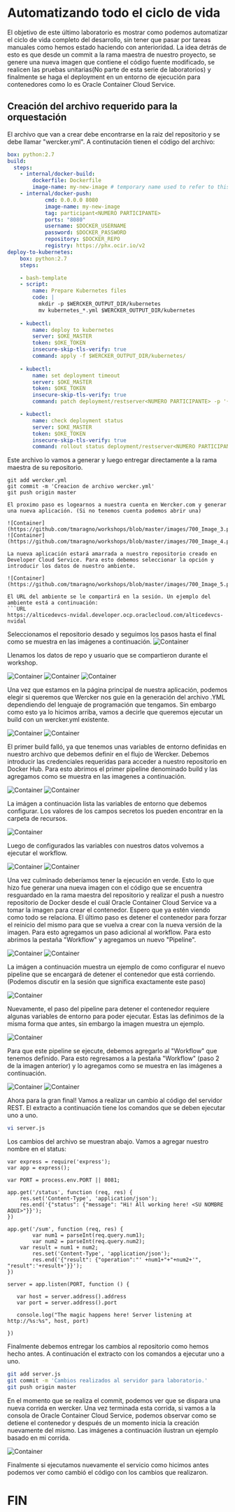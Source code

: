 # Automatizando todo el ciclo de vida
El objetivo de este último laboratorio es mostrar como podemos automatizar el ciclo de vida completo del desarrollo, sin tener que pasar por tareas manuales como hemos estado haciendo con anterioridad. La idea detrás de esto es que desde un commit a la rama maestra de nuestro proyecto, se genere una nueva imagen que contiene el código fuente modificado, se realicen las pruebas unitarias(No parte de esta serie de laboratorios) y finalmente se haga el deployment en un entorno de ejecución para contenedores como lo es Oracle Container Cloud Service.

## Creación del archivo requerido para la orquestación
El archivo que van a crear debe encontrarse en la raiz del repositorio y se debe llamar "wercker.yml". A continutación tienen el código del archivo:
```yaml
box: python:2.7
build:
  steps:    
    - internal/docker-build: 
        dockerfile: Dockerfile 
        image-name: my-new-image # temporary name used to refer to this image in a subsequent step
    - internal/docker-push:
            cmd: 0.0.0.0 8080
            image-name: my-new-image
            tag: participant<NUMERO PARTICIPANTE>
            ports: "8080"
            username: $DOCKER_USERNAME
            password: $DOCKER_PASSWORD
            repository: $DOCKER_REPO
            registry: https://phx.ocir.io/v2
deploy-to-kubernetes:
    box: python:2.7
    steps:

    - bash-template
    - script:
        name: Prepare Kubernetes files
        code: |
          mkdir -p $WERCKER_OUTPUT_DIR/kubernetes
          mv kubernetes_*.yml $WERCKER_OUTPUT_DIR/kubernetes
    
    - kubectl:
        name: deploy to kubernetes
        server: $OKE_MASTER
        token: $OKE_TOKEN
        insecure-skip-tls-verify: true
        command: apply -f $WERCKER_OUTPUT_DIR/kubernetes/
   
    - kubectl:
        name: set deployment timeout
        server: $OKE_MASTER
        token: $OKE_TOKEN
        insecure-skip-tls-verify: true
        command: patch deployment/restserver<NUMERO PARTICIPANTE> -p '{"spec":{"progressDeadlineSeconds":60}}'

    - kubectl:
        name: check deployment status
        server: $OKE_MASTER
        token: $OKE_TOKEN
        insecure-skip-tls-verify: true
        command: rollout status deployment/restserver<NUMERO PARTICIPANTE>

```
Este archivo lo vamos a generar y luego entregar directamente a la rama maestra de su repositorio.

```
git add wercker.yml
git commit -m 'Creacion de archivo wercker.yml'
git push origin master

El proximo paso es logearnos a nuestra cuenta en Wercker.com y generar una nueva aplicación. (Si no tenemos cuenta podemos abrir una)

![Container](https://github.com/tmaragno/workshops/blob/master/images/700_Image_3.png)
![Container](https://github.com/tmaragno/workshops/blob/master/images/700_Image_4.png)

La nueva aplicación estará amarrada a nuestro repositorio creado en Developer Cloud Service. Para esto debemos seleccionar la opción y introducir los datos de nuestro ambiente.

![Container](https://github.com/tmaragno/workshops/blob/master/images/700_Image_5.png)

El URL del ambiente se le compartirá en la sesión. Un ejemplo del ambiente está a continuación:
```URL
https://alticedevcs-nvidal.developer.ocp.oraclecloud.com/alticedevcs-nvidal
```
Seleccionamos el repositorio desado y seguimos los pasos hasta el final como se muestra en las imágenes a continuación.
![Container](https://github.com/tmaragno/workshops/blob/master/images/images_short/600short01.png)


Llenamos los datos de repo y usuario que se compartieron durante el workshop.

![Container](https://github.com/tmaragno/workshops/blob/master/images/700_Image_6.png)
![Container](https://github.com/tmaragno/workshops/blob/master/images/700_Image_7.png)
![Container](https://github.com/tmaragno/workshops/blob/master/images/700_Image_8.png)

Una vez que estamos en la página principal de nuestra aplicación, podemos elegir si queremos que Wercker nos guie en la generación del archivo .YML dependiendo del lenguaje de programación que tengamos. Sin embargo como esto ya lo hicimos arriba, vamos a decirle que queremos ejecutar un build con un wercker.yml existente.

![Container](https://github.com/tmaragno/workshops/blob/master/images/700_Image_9.png)
![Container](https://github.com/tmaragno/workshops/blob/master/images/700_Image_10.png)

El primer build falló, ya que tenemos unas variables de entorno definidas en nuestro archivo que debemos definir en el flujo de Wercker. Debemos introducir las credenciales requeridas para acceder a nuestro repositorio en Docker Hub. Para esto abrimos el primer pipeline denominado build y las agregamos como se muestra en las imagenes a continuación.

![Container](https://github.com/tmaragno/workshops/blob/master/images/700_Image_11.png)
![Container](https://github.com/tmaragno/workshops/blob/master/images/700_Image_12.png)

La imágen a continuación lista las variables de entorno que debemos configurar. Los valores de los campos secretos los pueden encontrar en la carpeta de recursos.

![Container](https://github.com/tmaragno/workshops/blob/master/images/images_short/600short02.png)

Luego de configurados las variables con nuestros datos volvemos a ejecutar el workflow.

![Container](https://github.com/tmaragno/workshops/blob/master/images/700_Image_14.png)
![Container](https://github.com/tmaragno/workshops/blob/master/images/700_Image_15.png)

Una vez culminado deberíamos tener la ejecución en verde. Esto lo que hizo fue generar una nueva imagen con el código que se encuentra resguardado en la rama maestra del repositorio y realizar el push a nuestro repositorio de Docker desde el cuál Oracle Container Cloud Service va a tomar la imagen para crear el contenedor. Espero que ya estén viendo como todo se relaciona. El último paso es detener el contenedor para forzar el reinicio del mismo para que se vuelva a crear con la nueva versión de la imagen. Para esto agregamos un paso adicional al workflow. Para esto abrimos la pestaña "Workflow" y agregamos un nuevo "Pipeline".

![Container](https://github.com/tmaragno/workshops/blob/master/images/700_Image_16.png)
![Container](https://github.com/tmaragno/workshops/blob/master/images/700_Image_17.png)

La imágen a continuación muestra un ejemplo de como configurar el nuevo pipeline que se encargará de detener el contenedor que está corriendo. (Podemos discutir en la sesión que significa exactamente este paso)

![Container](https://github.com/tmaragno/workshops/blob/master/images/images_short/600short03.png)

Nuevamente, el paso del pipeline para detener el contenedor requiere algunas variables de entorno para poder ejecutar. Estas las definimos de la misma forma que antes, sin embargo la imagen muestra un ejemplo.

![Container](https://github.com/tmaragno/workshops/blob/master/images/images_short/600short06.png)

Para que este pipeline se ejecute, debemos agregarlo al "Workflow" que tenemos definido. Para esto regresamos a la pestaña "Workflow" (paso 2 de la imagen anterior) y lo agregamos como se muestra en las imágenes a continuación.

![Container](https://github.com/tmaragno/workshops/blob/master/images/700_Image_20.png)
![Container](https://github.com/tmaragno/workshops/blob/master/images/images_short/600short04.png)

Ahora para la gran final! Vamos a realizar un cambio al código del servidor REST. El extracto a continuación tiene los comandos que se deben ejecutar uno a uno.
```sh
vi server.js
```
Los cambios del archivo se muestran abajo. Vamos a agregar nuestro nombre en el status:
```JS
var express = require('express');
var app = express();

var PORT = process.env.PORT || 8081;

app.get('/status', function (req, res) {
	res.set('Content-Type', 'application/json');
	res.end('{"status": {"message": "Hi! All working here! <SU NOMBRE AQUI>"}}');
})

app.get('/sum', function (req, res) {
        var num1 = parseInt(req.query.num1);
        var num2 = parseInt(req.query.num2);
	var result = num1 + num2;
        res.set('Content-Type', 'application/json');
        res.end('{"result": {"operation":"' +num1+"+"+num2+'", "result":'+result+'}}');
})

server = app.listen(PORT, function () {

   var host = server.address().address
   var port = server.address().port

   console.log("The magic happens here! Server listening at http://%s:%s", host, port)

})

```
Finalmente debemos entregar los cambios al repositorio como hemos hecho antes. A continuación el extracto con los comandos a ejecutar uno a uno.
```sh
git add server.js
git commit -m 'Cambios realizados al servidor para laboratorio.'
git push origin master
```
En el momento que se realiza el commit, podemos ver que se dispara una nueva corrida en wercker. Una vez terminada esta corrida, si vamos a la consola de Oracle Container Cloud Service, podemos observar como se detiene el contenedor y después de un momento inicia la creación nuevamente del mismo. Las imágenes a continuación ilustran un ejemplo basado en mi corrida.

![Container](https://github.com/tmaragno/workshops/blob/master/images/images_short/600short05.png)

Finalmente si ejecutamos nuevamente el servicio como hicimos antes podemos ver como cambió el código con los cambios que realizaron. 

# FIN



